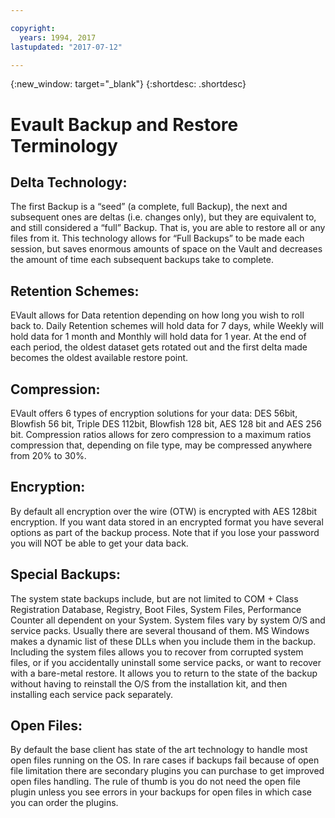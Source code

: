 ```yaml
---

copyright:
  years: 1994, 2017
lastupdated: "2017-07-12"

---
```

{:new_window: target="_blank"}
{:shortdesc: .shortdesc}

# Evault Backup and Restore Terminology 

## Delta Technology:
The first Backup is a “seed” (a complete, full Backup), the next and subsequent ones are deltas (i.e. changes only), but they are equivalent to, and still considered a “full” Backup. That is, you are able to restore all or any files from it. This technology allows for “Full Backups” to be made each session, but saves enormous amounts of space on the Vault and decreases the amount of time each subsequent backups take to complete.

## Retention Schemes: 
EVault allows for Data retention depending on how long you wish to roll back to. Daily Retention schemes will hold data for 7 days, while Weekly will hold data for 1 month and Monthly will hold data for 1 year. At the end of each period, the oldest dataset gets rotated out and the first delta made becomes the oldest available restore point. 

## Compression: 
EVault offers 6 types of encryption solutions for your data: DES 56bit, Blowfish 56 bit, Triple DES 112bit, Blowfish 128 bit, AES 128 bit and AES 256 bit. Compression ratios allows for zero compression to a maximum ratios compression that, depending on file type, may be compressed anywhere from 20% to 30%.

## Encryption:
By default all encryption over the wire (OTW) is encrypted with AES 128bit encryption. If you want data stored in an encrypted format you have several options as part of the backup process. Note that if you lose your password you will NOT be able to get your data back. 

## Special Backups: 
The system state backups include, but are not limited to COM + Class Registration Database, Registry, Boot Files, System Files, Performance Counter all dependent on your System. System files vary by system O/S and service packs. Usually there are several thousand of them. MS Windows makes a dynamic list of these DLLs when you include them in the backup. Including the system files allows you to recover from corrupted system files, or if you accidentally uninstall some service packs, or want to recover with a bare-metal restore. It allows you to return to the state of the backup without having to reinstall the O/S from the installation kit, and then installing each service pack separately. 

## Open Files: 
By default the base client has state of the art technology to handle most open files running on the OS. In rare cases if backups fail because of open file limitation there are secondary plugins you can purchase to get improved open files handling. The rule of thumb is you do not need the open file plugin unless you see errors in your backups for open files in which case you can order the plugins.
